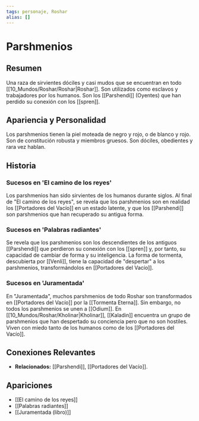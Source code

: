 ```yaml
---
tags: personaje, Roshar
alias: []
---
```


# Parshmenios

## Resumen
Una raza de sirvientes dóciles y casi mudos que se encuentran en todo [[10_Mundos/Roshar/Roshar|Roshar]]. Son utilizados como esclavos y trabajadores por los humanos. Son los [[Parshendi]] (Oyentes) que han perdido su conexión con los [[spren]].

## Apariencia y Personalidad
Los parshmenios tienen la piel moteada de negro y rojo, o de blanco y rojo. Son de constitución robusta y miembros gruesos. Son dóciles, obedientes y rara vez hablan.

## Historia
### Sucesos en 'El camino de los reyes'
Los parshmenios han sido sirvientes de los humanos durante siglos. Al final de "El camino de los reyes", se revela que los parshmenios son en realidad los [[Portadores del Vacío]] en un estado latente, y que los [[Parshendi]] son parshmenios que han recuperado su antigua forma.

### Sucesos en 'Palabras radiantes'
Se revela que los parshmenios son los descendientes de los antiguos [[Parshendi]] que perdieron su conexión con los [[spren]] y, por tanto, su capacidad de cambiar de forma y su inteligencia. La forma de tormenta, descubierta por [[Venli]], tiene la capacidad de "despertar" a los parshmenios, transformándolos en [[Portadores del Vacío]].

### Sucesos en 'Juramentada'
En "Juramentada", muchos parshmenios de todo Roshar son transformados en [[Portadores del Vacío]] por la [[Tormenta Eterna]]. Sin embargo, no todos los parshmenios se unen a [[Odium]]. En [[10_Mundos/Roshar/Kholinar|Kholinar]], [[Kaladin]] encuentra un grupo de parshmenios que han despertado su conciencia pero que no son hostiles. Viven con miedo tanto de los humanos como de los [[Portadores del Vacío]].

## Conexiones Relevantes
* **Relacionados:** [[Parshendi]], [[Portadores del Vacío]].

## Apariciones
* [[El camino de los reyes]]
* [[Palabras radiantes]]
* [[Juramentada (libro)]]